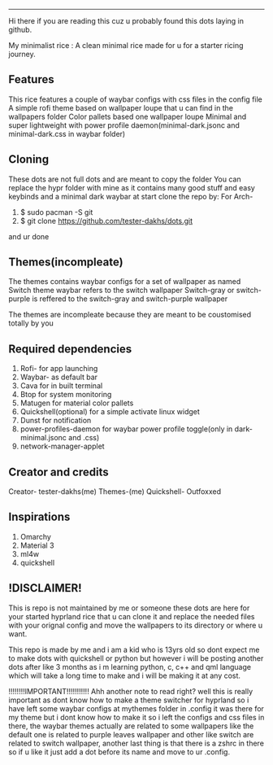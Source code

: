 ---------------------------------------------------

Hi there if you are reading this cuz u probably found this dots laying in github.

My minimalist rice :
A clean minimal rice made for u for a starter ricing journey.

## Features
This rice features a couple of waybar configs with css files in the config file
A simple rofi theme based on wallpaper loupe that u can find in the wallpapers folder
Color pallets based one wallpaper loupe 
Minimal and super lightweight with power profile daemon(minimal-dark.jsonc and minimal-dark.css in waybar folder)

## Cloning 
These dots are not full dots and are meant to copy the folder
You can replace the hypr folder with mine as it contains many good stuff and easy keybinds and a minimal dark waybar at start
clone the repo by:
For Arch-

1. $ sudo pacman -S git
2. $ git clone https://github.com/tester-dakhs/dots.git

and ur done

## Themes(incompleate)
The themes contains waybar configs for a set of wallpaper as named
Switch theme waybar refers to the switch wallpaper
Switch-gray or switch-purple is reffered to the switch-gray and switch-purple wallpaper

The themes are incompleate because they are meant to be coustomised totally by you

## Required dependencies
1. Rofi- for app launching
2. Waybar- as default bar
3. Cava for in built terminal
4. Btop for system monitoring
5. Matugen for material color pallets
6. Quickshell(optional) for a simple activate linux widget
7. Dunst for notification
8. power-profiles-daemon for waybar power profile toggle(only in dark-minimal.jsonc and .css)
9. network-manager-applet

## Creator and credits 
Creator- tester-dakhs(me)
Themes-(me)
Quickshell- Outfoxxed

## Inspirations
1. Omarchy
2. Material 3
3. ml4w
4. quickshell

## !DISCLAIMER!

This is repo is not maintained by me or someone these dots are here for your started hyprland rice that u can clone it and replace the needed files with your orignal config and move the wallpapers to its directory or where u want.

This repo is made by me and i am a kid who is 13yrs old so dont expect me to make dots with quickshell or python but however i will be posting another dots after like 3 months as i m learning python, c, c++ and qml language which will take a long time to make and i will be making it at any cost.

!!!!!!!!IMPORTANT!!!!!!!!!!!
Ahh another note to read right? well this is really important as dont know how to make a theme switcher for hyprland so i have left some waybar configs at mythemes folder in .config it was there for my theme but i dont know how to make it so i left the configs and css files in there, the waybar themes actually are related to some wallpapers like the default one is related to purple leaves wallpaper and other like switch are related to switch wallpaper, another last thing is that there is a zshrc in there so if u like it just add a dot before its name and move to ur .config.  

